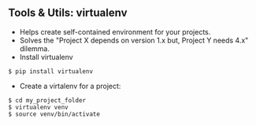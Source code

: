 
## Tools & Utils: virtualenv

- Helps create self-contained environment for your projects.
- Solves the "Project X depends on version 1.x but, Project Y needs 4.x" dilemma.
- Install virtualenv
```
$ pip install virtualenv
```
- Create a virtalenv for a project:
```
$ cd my_project_folder
$ virtualenv venv
$ source venv/bin/activate
```
